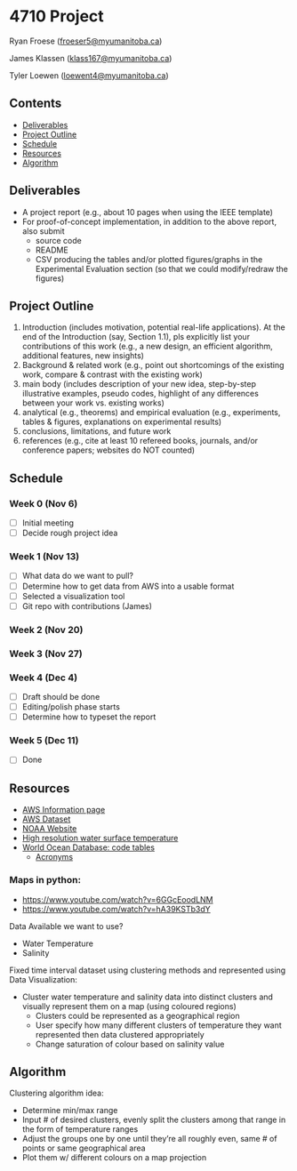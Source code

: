 # 4710 Project
Ryan Froese ([froeser5@myumanitoba.ca](mailto:froeser5@myumanitoba.ca))

James Klassen ([klass167@myumanitoba.ca](mailto:klass167@myumanitoba.ca))

Tyler Loewen ([loewent4@myumanitoba.ca](mailto:loewent4@myumanitoba.ca))

## Contents
- [Deliverables](#Deliverables)
- [Project Outline](#Project-Outline)
- [Schedule](#Schedule)
- [Resources](#Resources)
- [Algorithm](#Algorithm)

## Deliverables
- A project report (e.g., about 10 pages when using the IEEE template)
- For proof-of-concept implementation, in addition to the above report, also submit
  - source code
  - README
  - CSV producing the tables and/or plotted figures/graphs in the Experimental Evaluation section (so that we could modify/redraw the figures)

## Project Outline
1. Introduction (includes motivation, potential real-life applications). At the end of the Introduction (say, Section 1.1), pls explicitly list your contributions of this work (e.g., a new design, an efficient algorithm, additional features, new insights)
2. Background & related work (e.g., point out shortcomings of the existing work, compare & contrast with the existing work)
3. main body (includes description of your new idea, step-by-step illustrative examples, pseudo codes, highlight of any differences between your work vs. existing works)
4. analytical (e.g., theorems) and empirical evaluation (e.g., experiments, tables & figures, explanations on experimental results)
5. conclusions, limitations, and future work
6. references (e.g., cite at least 10 refereed books, journals, and/or conference papers; websites do NOT counted)

## Schedule

### Week 0 (Nov 6)
- [ ] Initial meeting
- [ ] Decide rough project idea

### Week 1 (Nov 13)
- [ ] What data do we want to pull?
- [ ] Determine how to get data from AWS into a usable format
- [ ] Selected a visualization tool 
- [ ] Git repo with contributions (James)

### Week 2 (Nov 20)

### Week 3 (Nov 27)

### Week 4 (Dec 4)
- [ ] Draft should be done
- [ ] Editing/polish phase starts
- [ ] Determine how to typeset the report

### Week 5 (Dec 11)
- [ ] Done

## Resources
- [AWS Information page](https://registry.opendata.aws/noaa-wod/)
- [AWS Dataset](https://noaa-wod-pds.s3.amazonaws.com/index.html)
- [NOAA Website](https://www.nodc.noaa.gov/OC5/WOD/pr_wod.html)
- [High resolution water surface temperature](https://podaac.jpl.nasa.gov/dataset/MUR-JPL-L4-GLOB-v4.1)
- [World Ocean Database: code tables](https://www.nodc.noaa.gov/OC5/WOD/wod_codes.html)
  - [Acronyms](https://www.ncei.noaa.gov/access/world-ocean-database-select/bin/builder.pl)

### Maps in python:
- https://www.youtube.com/watch?v=6GGcEoodLNM
- https://www.youtube.com/watch?v=hA39KSTb3dY

Data Available we want to use?
- Water Temperature
- Salinity

Fixed time interval dataset using clustering methods and represented using Data Visualization:
- Cluster water temperature and salinity data into distinct clusters and visually represent them on a map (using coloured regions)
  - Clusters could be represented as a geographical region
  - User specify how many different clusters of temperature they want represented then data clustered appropriately
  - Change saturation of colour based on salinity value

## Algorithm
Clustering algorithm idea:
- Determine min/max range
- Input # of desired clusters, evenly split the clusters among that range in the form of temperature ranges
- Adjust the groups one by one until they’re all roughly even, same # of points or same geographical area
- Plot them w/ different colours on a map projection
